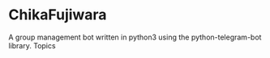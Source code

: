 # ChikaFujiwara
A group management bot written in python3 using the python-telegram-bot library.  Topics
